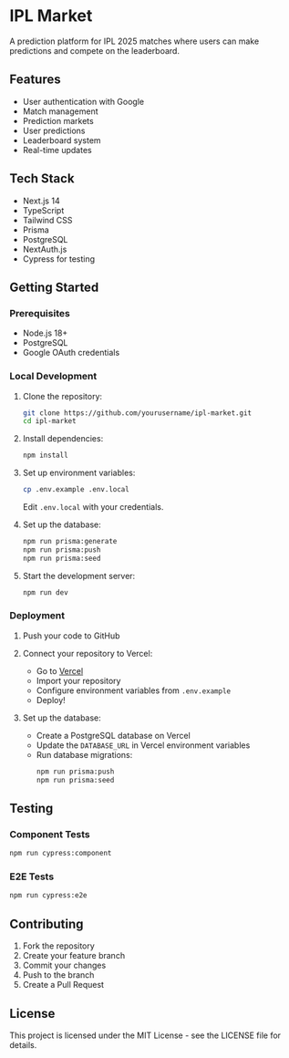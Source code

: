 # IPL Market

A prediction platform for IPL 2025 matches where users can make predictions and compete on the leaderboard.

## Features

- User authentication with Google
- Match management
- Prediction markets
- User predictions
- Leaderboard system
- Real-time updates

## Tech Stack

- Next.js 14
- TypeScript
- Tailwind CSS
- Prisma
- PostgreSQL
- NextAuth.js
- Cypress for testing

## Getting Started

### Prerequisites

- Node.js 18+
- PostgreSQL
- Google OAuth credentials

### Local Development

1. Clone the repository:
   ```bash
   git clone https://github.com/yourusername/ipl-market.git
   cd ipl-market
   ```

2. Install dependencies:
   ```bash
   npm install
   ```

3. Set up environment variables:
   ```bash
   cp .env.example .env.local
   ```
   Edit `.env.local` with your credentials.

4. Set up the database:
   ```bash
   npm run prisma:generate
   npm run prisma:push
   npm run prisma:seed
   ```

5. Start the development server:
   ```bash
   npm run dev
   ```

### Deployment

1. Push your code to GitHub

2. Connect your repository to Vercel:
   - Go to [Vercel](https://vercel.com)
   - Import your repository
   - Configure environment variables from `.env.example`
   - Deploy!

3. Set up the database:
   - Create a PostgreSQL database on Vercel
   - Update the `DATABASE_URL` in Vercel environment variables
   - Run database migrations:
     ```bash
     npm run prisma:push
     npm run prisma:seed
     ```

## Testing

### Component Tests

```bash
npm run cypress:component
```

### E2E Tests

```bash
npm run cypress:e2e
```

## Contributing

1. Fork the repository
2. Create your feature branch
3. Commit your changes
4. Push to the branch
5. Create a Pull Request

## License

This project is licensed under the MIT License - see the LICENSE file for details.
